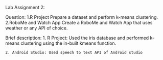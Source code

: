 Lab Assignment 2:

Question: 1.R Project Prepare a dataset and perform k-means clustering.  
	  2.RoboMe and Watch App Create a RoboMe and Watch App that uses weather or any API of choice.

Brief description:
	1. R Project: Used the iris database and performed k-means clustering using the in-built kmeans function.

	2. Android Studio: Used speech to text API of Android studio 